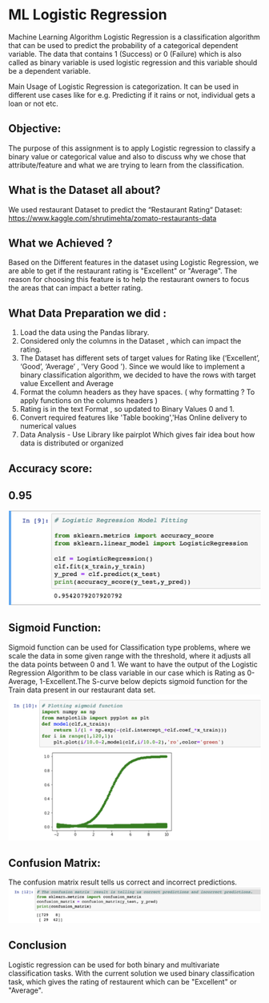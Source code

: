 # ML Logistic Regression
Machine Learning Algorithm Logistic Regression is a classification algorithm that can be used to predict the probability of a categorical dependent variable. The data that contains 1 (Success) or 0 (Failure) which is also called as binary variable is used logistic regression and this variable should be a dependent variable.  

Main Usage of Logistic Regression is categorization. It can be used in different use cases like for e.g. Predicting if it rains or not, individual gets a loan or not etc.


## Objective:
The purpose of this assignment is to apply Logistic regression to classify a binary value or categorical value 
and also to discuss why we chose that attribute/feature and what we are trying to learn from the classification.

## What is the Dataset all about? 
We used restaurant Dataset to predict the “Restaurant Rating“
Dataset: https://www.kaggle.com/shrutimehta/zomato-restaurants-data 

## What we  Achieved ?
Based on the Different features in the dataset using Logistic Regression, we are able to get if the restaurant rating is "Excellent" or "Average". The reason for choosing this feature is to help the restaurant owners to focus the  areas that can impact a  better rating. 

## What Data Preparation we did :

1) Load the data using the Pandas library.
2) Considered only the  columns in the Dataset , which can impact the rating. 
3) The Dataset has different sets of  target values for Rating like (‘Excellent’, ‘Good’, ‘Average’ , 'Very Good '). 
    Since we would like to implement a binary classification algorithm, we decided to have the rows with 
    target value Excellent and Average
4) Format the column headers as they have spaces. ( why formatting ? To apply functions on the columns headers ) 
5) Rating is in the  text Format , so updated to Binary Values 0 and 1.
6) Convert required  features  like 'Table booking','Has Online delivery to numerical  values
7) Data Analysis - Use Library like  pairplot Which gives fair idea bout how data is 
   distributed or organized

## Accuracy score: 
## 0.95 
![Alt text](/images/Score.png)


##  Sigmoid Function:

Sigmoid function can be used for Classification type problems, where we scale the data in some given range with the threshold, where it adjusts all the data points between 0 and 1. We want to have the output of the Logistic Regression Algorithm to be class variable in our case which is Rating as 0-Average, 1-Excellent.The S-curve below depicts sigmoid function for the Train  data present in our restaurant data set.  
![Alt text](/images/Sigmoid.png)


 ##  Confusion Matrix:
 The confusion matrix  result tells us correct and incorrect predictions.
 ![Alt text](/images/ConfusionMatrix.png)



## Conclusion
 Logistic regression  can be used for both binary and multivariate classification tasks. With the current solution we used  binary classification task, which gives the rating of restaurent which can be "Excellent" or "Average".

